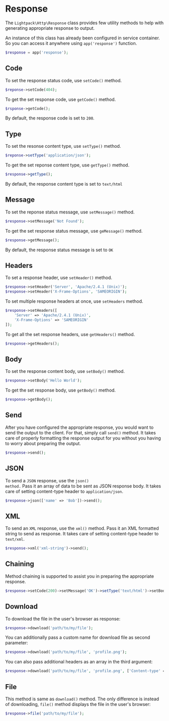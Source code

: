 # Response

The <code>Lightpack\Http\Response</code> class provides few utility methods to help with
generating appropriate response to output.

An instance of this class has already been configured in service container. So you can access
it anywhere using <code>app('response')</code> function.

```php
$response = app('response');
```

## Code

To set the response status code, use <code>setCode()</code> method.

```php
$reponse->setCode(404);
```

To get the set response code, use <code>getCode()</code> method.

```php
$rsponse->getCode();
```

<p class="tip">By default, the response code is set to <code>200</code>.</p>

## Type

To set the resonse content type, use <code>setType()</code> method.

```php
$reponse->setType('application/json');
```

To get the set reponse content type, use <code>getType()</code> method.

```php
$response->getType();
```

<p class="tip">By default, the response content type is set to <code>text/html</code></p>

## Message

To set the reponse status message, use <code>setMessage()</code> method.

```php
$response->setMessage('Not Found');
```

To get the set response status message, use <code>geMessage()</code> method.

```php
$response->getMessage();
```

<p class="tip">By default, the response status message is set to <code>OK</code></p>

## Headers

To set a response header, use <code>setHeader()</code> method.

```php
$response->setHeader('Server', 'Apache/2.4.1 (Unix)');
$response->setHeader('X-Frame-Options', 'SAMEORIGIN');
```

To set multiple response headers at once, use <code>setHeaders</code> method.

```php
$response->setHeaders([
    'Server' => 'Apache/2.4.1 (Unix)',
    'X-Frame-Options' => 'SAMEORIGIN'
]);
```

To get all the set response headers, use <code>getHeaders()</code> method.

```php
$response->getHeaders();
```

## Body

To set the response content body, use <code>setBody()</code> method.

```php
$response->setBody('Hello World');
```            

To get the set response body, use <code>getBody()</code> method.

```php
$response->getBody();
```        

## Send

After you have configured the appropriate response, you would want to send the output to
the client. For that, simply call <code>send()</code> method. It takes care of properly
formatting the response output for you without you having to worry about preparing the
output.

```php
$response->send();
```

## JSON

To send a <code>JSON</code> response, use the <code>json() method.</code> Pass it an array of data
to be sent as JSON response body. It takes care of setting content-type header to <code>application/json</code>.

```php
$response->json(['name' => 'Bob'])->send();
```

## XML

To send an <code>XML</code> response, use the <code>xml()</code> method. Pass it an
XML formatted string to send as response. It takes care of setting content-type header to <code>text/xml</code>.

```php
$response->xml('xml-string')->send();
```

## Chaining

Method chaining is supported to assist you in preparing the appropriate response.

```php
$response->setCode(200)->setMessage('OK')->setType('text/html')->setBody('Hello World')
```

## Download

To download the file in the user's browser as response:

```php
$response->download('path/to/my/file');
```

You can additionally pass a custom name for download file as second parameter:

```php
$response->download('path/to/my/file', 'profile.png');
```

You can also pass additional headers as an array in the third argument:

```php
$response->download('path/to/my/file', 'profile.png', ['Content-type' => 'image/png']);
```

## File

This method is same as `download()` method. The only difference is instead of downloading, `file()` method displays the file in the user's browser:

```php
$response->file('path/to/my/file');
```